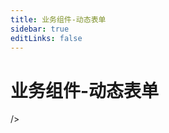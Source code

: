 ```yaml
---
title: 业务组件-动态表单
sidebar: true
editLinks: false
---
```


# 业务组件-动态表单

<ClientOnly>
<title-pv/>
</ClientOnly>

<create-from/>

<ClientOnly>
  <leave/>
</ClientOnly>/>
